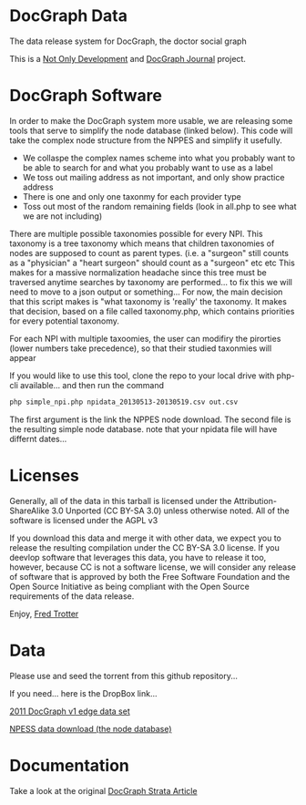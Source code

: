 DocGraph Data
========

The data release system for DocGraph, the doctor social graph

This is a <a href='http://notonlyfor.com'>Not Only Development</a> and <a href='http://docgraph.org'>DocGraph Journal</a> project.

DocGraph Software
========

In order to make the DocGraph system more usable, we are releasing some tools that serve to simplify the node database (linked below).
This code will take the complex node structure from the NPPES and simplify it usefully. 

* We collaspe the complex names scheme into what you probably want to be able to search for and what you probably want to use as a label
* We toss out mailing address as not important, and only show practice address
* There is one and only one taxonmy for each provider type
* Toss out most of the random remaining fields (look in all.php to see what we are not including)

There are multiple possible taxonomies possible for every NPI. This taxonomy is a tree taxonomy which means that children taxonomies
of nodes are supposed to count as parent types. (i.e. a "surgeon" still counts as a "physician" a "heart surgeon" should count as a "surgeon" etc etc
This makes for a massive normalization headache since this tree must be traversed 
anytime searches by taxonomy are performed... to fix this we will need to move to a json output or something...
For now, the main decision that this script makes is "what taxonomy is 'really' the taxonomy. It makes that decision, based on a file called taxonomy.php, which contains priorities for every potential taxonomy.

For each NPI with multiple taxoomies, the user can modifiry the pirorties (lower numbers take precedence), so that their studied taxonmies will appear

If you would like to use this tool, clone the repo to your local drive with php-cli available... and then run the command

```bash
php simple_npi.php npidata_20130513-20130519.csv out.csv
```
The first argument is the link the NPPES node download. The second file is the resulting simple node database.
note that your npidata file will have differnt dates... 

Licenses
========

Generally, all of the data in this tarball is licensed under the Attribution-ShareAlike 3.0 Unported (CC BY-SA 3.0) unless otherwise noted.
All of the software is licensed under the AGPL v3


If you download this data and merge it with other data, we expect you to release the resulting compilation under the CC BY-SA 3.0 license. If you deevlop software that leverages this data, you have to release it too, however, because CC is not a software license, we will consider any release of software that is approved by both the Free Software Foundation and the Open Source Initiative as being compliant with the Open Source requirements of the data release. 

Enjoy,
<a href='http://fredtrotter.com'>Fred Trotter</a>


Data
========
Please use and seed the torrent from this github repository...

If you need... here is the DropBox link...

<a href='http://bit.ly/DocGraph2011'>2011 DocGraph v1 edge data set</a>

<a href='http://nppes.viva-it.com/NPI_Files.html'>NPESS data download (the node database)</a>


Documentation
========
Take a look at the original <a href='http://strata.oreilly.com/2012/11/docgraph-open-social-doctor-data.html'>DocGraph Strata Article</a>

